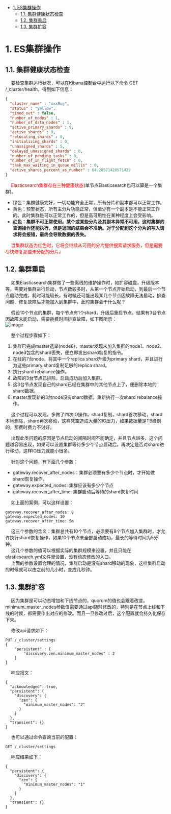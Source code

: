 
<!-- TOC -->

- [1. ES集群操作](#1-es集群操作)
    - [1.1. 集群健康状态检查](#11-集群健康状态检查)
    - [1.2. 集群重启](#12-集群重启)
    - [1.3. 集群扩容](#13-集群扩容)

<!-- /TOC -->


# 1. ES集群操作
<!-- 
Elasticsearch 跨网络、跨集群同步选型指南 
https://mp.weixin.qq.com/s/1yXNrSdyk_cR8V7wqJarRw

亿级日增量的ES线上环境集群部署，上干货！ 
https://mp.weixin.qq.com/s/8PjfMqZGDkOk_hv4iIaqNg


Elasticsearch技术解析与实战 第6章集群管理  

-->

## 1.1. 集群健康状态检查  
&emsp; 要检查集群运行状况，可以在Kibana控制台中运行以下命令 GET /_cluster/health，得到如下信息：  

```json
{
  "cluster_name" : "xxxBug",
  "status" : "yellow",
  "timed_out" : false,
  "number_of_nodes" : 1,
  "number_of_data_nodes" : 1,
  "active_primary_shards" : 9,
  "active_shards" : 9,
  "relocating_shards" : 0,
  "initializing_shards" : 0,
  "unassigned_shards" : 5,
  "delayed_unassigned_shards" : 0,
  "number_of_pending_tasks" : 0,
  "number_of_in_flight_fetch" : 0,
  "task_max_waiting_in_queue_millis" : 0,
  "active_shards_percent_as_number" : 64.28571428571429
}
```

&emsp; <font color = "red">Elasticsearch集群存在三种健康状态</font>(单节点Elasticsearch也可以算是一个集群)。  

* 绿色：集群健康完好，一切功能齐全正常，所有分片和副本都可以正常工作。  
* 黄色：预警状态，所有主分片功能正常，但至少有一个副本是不能正常工作的。此时集群是可以正常工作的，但是高可用性在某种程度上会受影响。  
* **红色：集群不可正常使用。某个或某些分片及其副本异常不可用，这时集群的查询操作还能执行，但是返回的结果会不准确。对于分配到这个分片的写入请求将会报错，最终会导致数据的丢失。**  

&emsp; <font color = "red">当集群状态为红色时，它将会继续从可用的分片提供搜索请求服务，但是需要尽快修复那些未分配的分片。</font>  

## 1.2. 集群重启
&emsp; 如果Elasticsearch集群做了一些离线的维护操作时，如扩容磁盘，升级版本等，需要对集群进行启动，节点数较多时，从第一个节点开始启动，到最后一个节点启动完成，耗时可能较长，有时候还可能出现某几个节点因故障无法启动，排查问题、修复故障后才能加入到集群中，此时集群会干什么呢？    

&emsp; 假设10个节点的集群，每个节点有1个shard，升级后重启节点，结果有3台节点因故障未能启动，需要耗费时间排查故障，如下图所示：  
![image](http://www.wt1814.com/static/view/images/ES/es-9.png)    

&emsp; 整个过程步骤如下：  
1. 集群已完成master选举(node6)，master发现未加入集群的node1、node2、node3包含的shard丢失，便立即发出shard恢复的指令。
2. 在线的7台node，将其中一个replica shard升级为primary shard，并且进行为这些primary shard复制足够的replica shard。
3. 执行shard rebalance操作。
4. 故障的3台节点已排除，启动成功后加入集群。
5. 这3台节点发现自己的shard已经在集群中的其他节点上了，便删除本地的shard数据。
6. master发现新的3台node没有shard数据，重新执行一次shard rebalance操作。

&emsp; 这个过程可以发现，多做了四次IO操作，shard复制，shard首次移动，shard本地删除，shard再次移动，这样凭空造成大量的IO压力，如果数据量是TB级别的，那费时费力不讨好。  

&emsp; 出现此类问题的原因是节点启动的间隔时间不能确定，并且节点越多，这个问题越容易出现，如果可以设置集群等待多少个节点启动后，再决定是否对shard进行移动，这样IO压力就能小很多。  

&emsp; 针对这个问题，有下面几个参数：  

* gateway.recover_after_nodes：集群必须要有多少个节点时，才开始做shard恢复操作。
* gateway.expected_nodes: 集群应该有多少个节点
* gateway.recover_after_time: 集群启动后等待的shard恢复时间

&emsp; 如上面的案例，可以这样设置：  

    gateway.recover_after_nodes: 8
    gateway.expected_nodes: 10
    gateway.recover_after_time: 5m

&emsp; 这三个参数的含义：集群总共有10个节点，必须要有8个节点加入集群时，才允许执行shard恢复操作，如果10个节点未全部启动成功，最长的等待时间为5分钟。  
&emsp; 这几个参数的值可以根据实际的集群规模来设置，并且只能在elasticsearch.yml文件里设置，没有动态修改的入口。  
&emsp; 上面的参数设置合理的情况，集群启动是没有shard移动的现象，这样集群启动的时候就可以由之前的几小时，变成几秒钟。  


## 1.3. 集群扩容  
<!-- 
elasticsearch集群扩容和容灾
https://www.cnblogs.com/hello-shf/p/11543468.html
-->
&emsp; 因为集群是可以动态增加和下线节点的，quorum的值也会跟着改变。minimum_master_nodes参数值需要通过api随时修改的，特别是在节点上线和下线的时候，都需要作出对应的修改。而且一旦修改过后，这个配置就会持久化保存下来。  

&emsp; 修改api请求如下：  

```
PUT /_cluster/settings
{
    "persistent" : {
        "discovery.zen.minimum_master_nodes" : 2
    }
}
```

&emsp; 响应报文：  

```
{
  "acknowledged": true,
  "persistent": {
    "discovery": {
      "zen": {
        "minimum_master_nodes": "2"
      }
    }
  },
  "transient": {}
}
```

&emsp; 也可以通过命令查询当前的配置：  

```
GET /_cluster/settings
```

&emsp; 响应结果如下：  

```
{
  "persistent": {
    "discovery": {
      "zen": {
        "minimum_master_nodes": "1"
      }
    }
  },
  "transient": {}
}
```


<!-- 
小结：提高ES分布式系统的可用性以及性能最大化  
&emsp; (1)每台节点的Shard数量越少，每个shard分配的CPU、内存和IO资源越多，单个Shard的性能越好，当一台机器一个Shard时，单个Shard性能最好。  
&emsp; (2)稳定的Master节点对于群集健康非常重要！理论上讲，应该尽可能的减轻Master节点的压力，分片数量越多，Master节点维护管理shard的任务越重，并且节点可能就要承担更多的数据转发任务，可增加“仅协调”节点来缓解Master节点和Data节点的压力，但是在集群中添加过多的仅协调节点会增加整个集群的负担，因为选择的主节点必须等待每个节点的集群状态更新确认。  
&emsp; (3)反过来说，如果相同资源分配相同的前提下，shard数量越少，单个shard的体积越大，查询性能越低，速度越慢，这个取舍应根据实际集群状况和结合应用场景等因素综合考虑。  
&emsp; (4)数据节点和Master节点一定要分开，集群规模越大，这样做的意义也就越大。  
&emsp; (5)数据节点处理与数据相关的操作，例如CRUD，搜索和聚合。这些操作是I / O，内存和CPU密集型的，所以他们需要更高配置的服务器以及更高的带宽，并且集群的性能冗余非常重要。  
&emsp; (6)由于仅投票节不参与Master竞选，所以和真正的Master节点相比，它需要的内存和CPU较少。但是，所有候选节点以及仅投票节点都可能是数据节点，所以他们都需要快速稳定低延迟的网络。  
&emsp; (7)高可用性(HA)群集至少需要三个主节点，其中至少两个不是仅投票节点。即使其中一个节点发生故障，这样的群集也将能够选举一个主节点。生产环境最好设置3台仅Master候选节点(node.master = true	 node.data = true)。  
&emsp; (8)为确保群集仍然可用，集群不能同时停止投票配置中的一半或更多节点。只要有一半以上的投票节点可用，群集仍可以正常工作。这意味着，如果存在三个或四个主节点合格的节点，则群集可以容忍其中一个节点不可用。如果有两个或更少的主机资格节点，则它们必须都保持可用。  
-->
